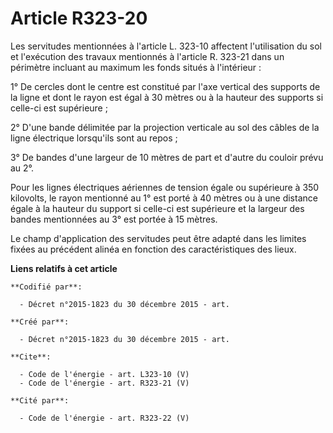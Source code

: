 # Article R323-20

Les servitudes mentionnées à l'article L. 323-10 affectent l'utilisation du sol et l'exécution des travaux mentionnés à
l'article R. 323-21 dans un périmètre incluant au maximum les fonds situés à l'intérieur : 

1° De cercles dont le centre est constitué par l'axe vertical des supports de la ligne et dont le rayon est égal à 30 mètres
ou à la hauteur des supports si celle-ci est supérieure ; 

2° D'une bande délimitée par la projection verticale au sol des câbles de la ligne électrique lorsqu'ils sont au repos ;

3° De bandes d'une largeur de 10 mètres de part et d'autre du couloir prévu au 2°. 

Pour les lignes électriques aériennes de tension égale ou supérieure à 350 kilovolts, le rayon mentionné au 1° est porté à 40
mètres ou à une distance égale à la hauteur du support si celle-ci est supérieure et la largeur des bandes mentionnées au 3°
est portée à 15 mètres.

Le champ d'application des servitudes peut être adapté dans les limites fixées au précédent alinéa en fonction des
caractéristiques des lieux.

**Liens relatifs à cet article**

	**Codifié par**:

	  - Décret n°2015-1823 du 30 décembre 2015 - art.

	**Créé par**:

	  - Décret n°2015-1823 du 30 décembre 2015 - art.

	**Cite**:

	  - Code de l'énergie - art. L323-10 (V)
	  - Code de l'énergie - art. R323-21 (V)

	**Cité par**:

	  - Code de l'énergie - art. R323-22 (V)
